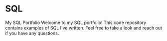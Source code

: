 # SQL
My SQL Portfolio
Welcome to my SQL portfolio! This code repository contains examples of SQL I've written. Feel free to take a look and reach out if you have any questions.
